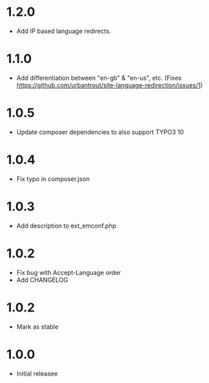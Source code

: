 # 1.2.0

- Add IP based language redirects.

# 1.1.0

- Add differentiation between "en-gb" & "en-us", etc. (Fixes https://github.com/urbantrout/site-language-redirection/issues/1)

# 1.0.5

- Update composer dependencies to also support TYPO3 10

# 1.0.4

- Fix typo in composer.json

# 1.0.3

- Add description to ext_emconf.php

# 1.0.2

- Fix bug with Accept-Language order
- Add CHANGELOG

# 1.0.2

- Mark as stable

# 1.0.0

- Initial releasee
